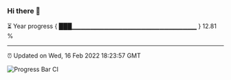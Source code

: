 ### Hi there 👋

⏳ Year progress { ███▁▁▁▁▁▁▁▁▁▁▁▁▁▁▁▁▁▁▁▁▁▁▁▁▁▁▁ } 12.81 %

---

⏰ Updated on Wed, 16 Feb 2022 18:23:57 GMT

![Progress Bar CI](https://github.com/ZhaoGui/ZhaoGui/workflows/Progress%20Bar%20CI/badge.svg)
